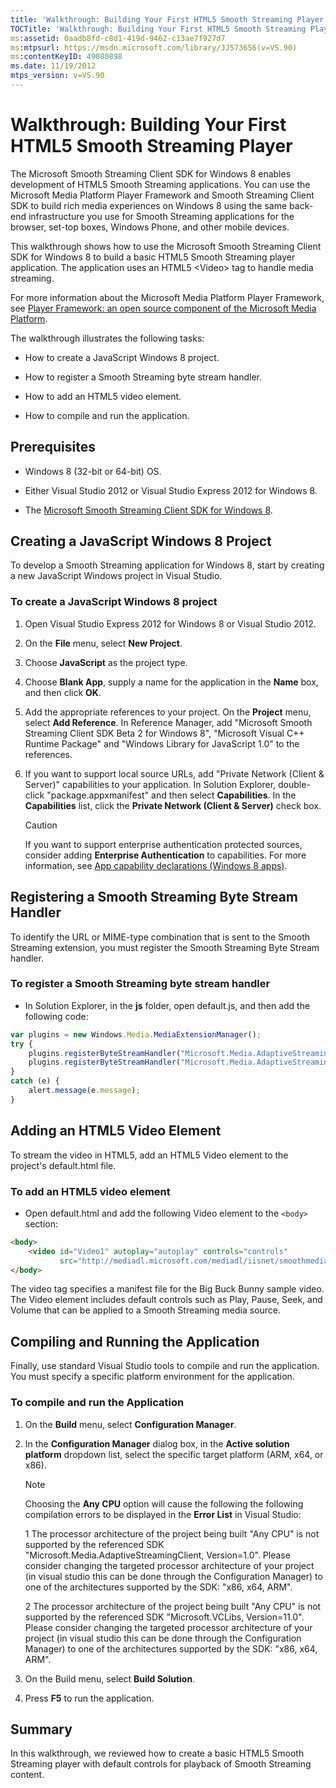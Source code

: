 ```yaml
---
title: 'Walkthrough: Building Your First HTML5 Smooth Streaming Player'
TOCTitle: 'Walkthrough: Building Your First HTML5 Smooth Streaming Player'
ms:assetid: 0aadb8fd-c8d1-419d-9462-c13ae7f927d7
ms:mtpsurl: https://msdn.microsoft.com/library/JJ573656(v=VS.90)
ms:contentKeyID: 49080898
ms.date: 11/19/2012
mtps_version: v=VS.90
---
```


# Walkthrough: Building Your First HTML5 Smooth Streaming Player

The Microsoft Smooth Streaming Client SDK for Windows 8 enables development of HTML5 Smooth Streaming applications. You can use the Microsoft Media Platform Player Framework and Smooth Streaming Client SDK to build rich media experiences on Windows 8 using the same back-end infrastructure you use for Smooth Streaming applications for the browser, set-top boxes, Windows Phone, and other mobile devices.

This walkthrough shows how to use the Microsoft Smooth Streaming Client SDK for Windows 8 to build a basic HTML5 Smooth Streaming player application. The application uses an HTML5 \<Video\> tag to handle media streaming.

For more information about the Microsoft Media Platform Player Framework, see [Player Framework: an open source component of the Microsoft Media Platform](http://playerframework.codeplex.com/).

The walkthrough illustrates the following tasks:

- How to create a JavaScript Windows 8 project.

- How to register a Smooth Streaming byte stream handler.

- How to add an HTML5 video element.

- How to compile and run the application.

## Prerequisites

- Windows 8 (32-bit or 64-bit) OS.

- Either Visual Studio 2012 or Visual Studio Express 2012 for Windows 8.

- The [Microsoft Smooth Streaming Client SDK for Windows 8](https://go.microsoft.com/fwlink/?linkid=246146&clcid=0x409).

## Creating a JavaScript Windows 8 Project

To develop a Smooth Streaming application for Windows 8, start by creating a new JavaScript Windows project in Visual Studio.

### To create a JavaScript Windows 8 project

1. Open Visual Studio Express 2012 for Windows 8 or Visual Studio 2012.

2. On the **File** menu, select **New Project**.

3. Choose **JavaScript** as the project type.

4. Choose **Blank App**, supply a name for the application in the **Name** box, and then click **OK**.

5. Add the appropriate references to your project. On the **Project** menu, select **Add Reference**. In Reference Manager, add "Microsoft Smooth Streaming Client SDK Beta 2 for Windows 8", "Microsoft Visual C++ Runtime Package" and "Windows Library for JavaScript 1.0" to the references.

6. If you want to support local source URLs, add "Private Network (Client & Server)" capabilities to your application. In Solution Explorer, double-click "package.appxmanifest" and then select **Capabilities**. In the **Capabilities** list, click the **Private Network (Client & Server)** check box.

    > [!CAUTION]  
    > If you want to support enterprise authentication protected sources, consider adding **Enterprise Authentication** to capabilities. For more information, see [App capability declarations (Windows 8 apps)](https://msdn.microsoft.com/library/windows/apps/hh464936.aspx).

## Registering a Smooth Streaming Byte Stream Handler

To identify the URL or MIME-type combination that is sent to the Smooth Streaming extension, you must register the Smooth Streaming Byte Stream handler.

### To register a Smooth Streaming byte stream handler

- In Solution Explorer, in the **js** folder, open default.js, and then add the following code:

```js
var plugins = new Windows.Media.MediaExtensionManager();
try {
    plugins.registerByteStreamHandler("Microsoft.Media.AdaptiveStreaming.SmoothByteStreamHandler", ".ism", "text/xml");
    plugins.registerByteStreamHandler("Microsoft.Media.AdaptiveStreaming.SmoothByteStreamHandler", ".ism", "application/vnd.ms-sstr+xml");
}
catch (e) {
    alert.message(e.message);
}
```

## Adding an HTML5 Video Element

To stream the video in HTML5, add an HTML5 Video element to the project's default.html file.

### To add an HTML5 video element

- Open default.html and add the following Video element to the `<body>` section:

```html
<body>
    <video id="Video1" autoplay="autoplay" controls="controls"  
           src="http://mediadl.microsoft.com/mediadl/iisnet/smoothmedia/Experience/BigBuckBunny_720p.ism/Manifest" style="height: 100%; width: 100%; margin: auto"></video>
</body>
```

The video tag specifies a manifest file for the Big Buck Bunny sample video. The Video element includes default controls such as Play, Pause, Seek, and Volume that can be applied to a Smooth Streaming media source.

## Compiling and Running the Application

Finally, use standard Visual Studio tools to compile and run the application. You must specify a specific platform environment for the application.

### To compile and run the Application

1. On the **Build** menu, select **Configuration Manager**.

2. In the **Configuration Manager** dialog box, in the **Active solution platform** dropdown list, select the specific target platform (ARM, x64, or x86).

    > [!NOTE]  
    > Choosing the **Any CPU** option will cause the following the following compilation errors to be displayed in the **Error List** in Visual Studio:
    >
    > 1 The processor architecture of the project being built "Any CPU" is not supported by the referenced SDK "Microsoft.Media.AdaptiveStreamingClient, Version=1.0". Please consider changing the targeted processor architecture of your project (in visual studio this can be done through the Configuration Manager) to one of the architectures supported by the SDK: "x86, x64, ARM".
    >
    > 2 The processor architecture of the project being built "Any CPU" is not supported by the referenced SDK "Microsoft.VCLibs, Version=11.0". Please consider changing the targeted processor architecture of your project (in visual studio this can be done through the Configuration Manager) to one of the architectures supported by the SDK: "x86, x64, ARM".

3. On the Build menu, select **Build Solution**.

4. Press **F5** to run the application.

## Summary

In this walkthrough, we reviewed how to create a basic HTML5 Smooth Streaming player with default controls for playback of Smooth Streaming content.
